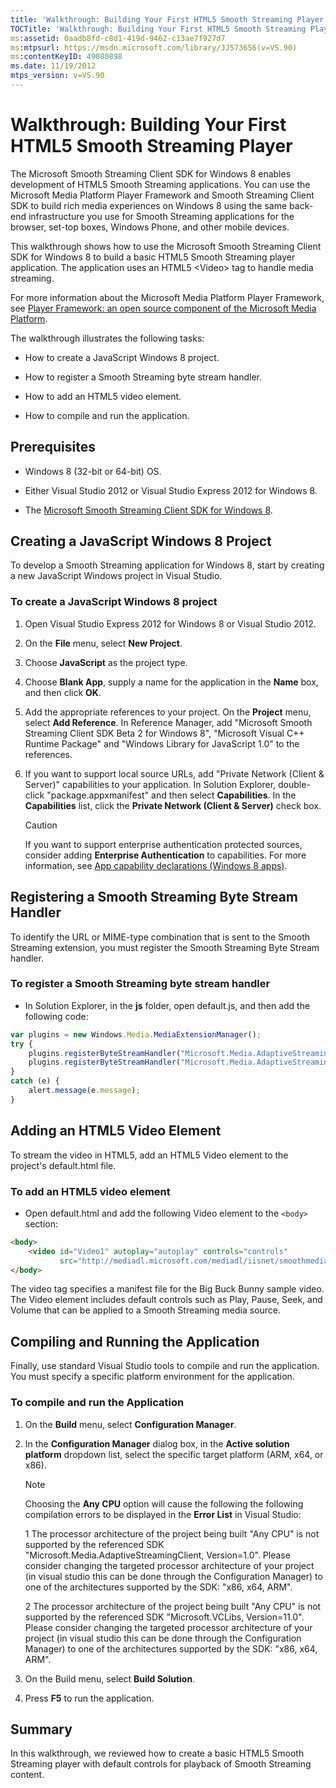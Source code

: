 ```yaml
---
title: 'Walkthrough: Building Your First HTML5 Smooth Streaming Player'
TOCTitle: 'Walkthrough: Building Your First HTML5 Smooth Streaming Player'
ms:assetid: 0aadb8fd-c8d1-419d-9462-c13ae7f927d7
ms:mtpsurl: https://msdn.microsoft.com/library/JJ573656(v=VS.90)
ms:contentKeyID: 49080898
ms.date: 11/19/2012
mtps_version: v=VS.90
---
```


# Walkthrough: Building Your First HTML5 Smooth Streaming Player

The Microsoft Smooth Streaming Client SDK for Windows 8 enables development of HTML5 Smooth Streaming applications. You can use the Microsoft Media Platform Player Framework and Smooth Streaming Client SDK to build rich media experiences on Windows 8 using the same back-end infrastructure you use for Smooth Streaming applications for the browser, set-top boxes, Windows Phone, and other mobile devices.

This walkthrough shows how to use the Microsoft Smooth Streaming Client SDK for Windows 8 to build a basic HTML5 Smooth Streaming player application. The application uses an HTML5 \<Video\> tag to handle media streaming.

For more information about the Microsoft Media Platform Player Framework, see [Player Framework: an open source component of the Microsoft Media Platform](http://playerframework.codeplex.com/).

The walkthrough illustrates the following tasks:

- How to create a JavaScript Windows 8 project.

- How to register a Smooth Streaming byte stream handler.

- How to add an HTML5 video element.

- How to compile and run the application.

## Prerequisites

- Windows 8 (32-bit or 64-bit) OS.

- Either Visual Studio 2012 or Visual Studio Express 2012 for Windows 8.

- The [Microsoft Smooth Streaming Client SDK for Windows 8](https://go.microsoft.com/fwlink/?linkid=246146&clcid=0x409).

## Creating a JavaScript Windows 8 Project

To develop a Smooth Streaming application for Windows 8, start by creating a new JavaScript Windows project in Visual Studio.

### To create a JavaScript Windows 8 project

1. Open Visual Studio Express 2012 for Windows 8 or Visual Studio 2012.

2. On the **File** menu, select **New Project**.

3. Choose **JavaScript** as the project type.

4. Choose **Blank App**, supply a name for the application in the **Name** box, and then click **OK**.

5. Add the appropriate references to your project. On the **Project** menu, select **Add Reference**. In Reference Manager, add "Microsoft Smooth Streaming Client SDK Beta 2 for Windows 8", "Microsoft Visual C++ Runtime Package" and "Windows Library for JavaScript 1.0" to the references.

6. If you want to support local source URLs, add "Private Network (Client & Server)" capabilities to your application. In Solution Explorer, double-click "package.appxmanifest" and then select **Capabilities**. In the **Capabilities** list, click the **Private Network (Client & Server)** check box.

    > [!CAUTION]  
    > If you want to support enterprise authentication protected sources, consider adding **Enterprise Authentication** to capabilities. For more information, see [App capability declarations (Windows 8 apps)](https://msdn.microsoft.com/library/windows/apps/hh464936.aspx).

## Registering a Smooth Streaming Byte Stream Handler

To identify the URL or MIME-type combination that is sent to the Smooth Streaming extension, you must register the Smooth Streaming Byte Stream handler.

### To register a Smooth Streaming byte stream handler

- In Solution Explorer, in the **js** folder, open default.js, and then add the following code:

```js
var plugins = new Windows.Media.MediaExtensionManager();
try {
    plugins.registerByteStreamHandler("Microsoft.Media.AdaptiveStreaming.SmoothByteStreamHandler", ".ism", "text/xml");
    plugins.registerByteStreamHandler("Microsoft.Media.AdaptiveStreaming.SmoothByteStreamHandler", ".ism", "application/vnd.ms-sstr+xml");
}
catch (e) {
    alert.message(e.message);
}
```

## Adding an HTML5 Video Element

To stream the video in HTML5, add an HTML5 Video element to the project's default.html file.

### To add an HTML5 video element

- Open default.html and add the following Video element to the `<body>` section:

```html
<body>
    <video id="Video1" autoplay="autoplay" controls="controls"  
           src="http://mediadl.microsoft.com/mediadl/iisnet/smoothmedia/Experience/BigBuckBunny_720p.ism/Manifest" style="height: 100%; width: 100%; margin: auto"></video>
</body>
```

The video tag specifies a manifest file for the Big Buck Bunny sample video. The Video element includes default controls such as Play, Pause, Seek, and Volume that can be applied to a Smooth Streaming media source.

## Compiling and Running the Application

Finally, use standard Visual Studio tools to compile and run the application. You must specify a specific platform environment for the application.

### To compile and run the Application

1. On the **Build** menu, select **Configuration Manager**.

2. In the **Configuration Manager** dialog box, in the **Active solution platform** dropdown list, select the specific target platform (ARM, x64, or x86).

    > [!NOTE]  
    > Choosing the **Any CPU** option will cause the following the following compilation errors to be displayed in the **Error List** in Visual Studio:
    >
    > 1 The processor architecture of the project being built "Any CPU" is not supported by the referenced SDK "Microsoft.Media.AdaptiveStreamingClient, Version=1.0". Please consider changing the targeted processor architecture of your project (in visual studio this can be done through the Configuration Manager) to one of the architectures supported by the SDK: "x86, x64, ARM".
    >
    > 2 The processor architecture of the project being built "Any CPU" is not supported by the referenced SDK "Microsoft.VCLibs, Version=11.0". Please consider changing the targeted processor architecture of your project (in visual studio this can be done through the Configuration Manager) to one of the architectures supported by the SDK: "x86, x64, ARM".

3. On the Build menu, select **Build Solution**.

4. Press **F5** to run the application.

## Summary

In this walkthrough, we reviewed how to create a basic HTML5 Smooth Streaming player with default controls for playback of Smooth Streaming content.
